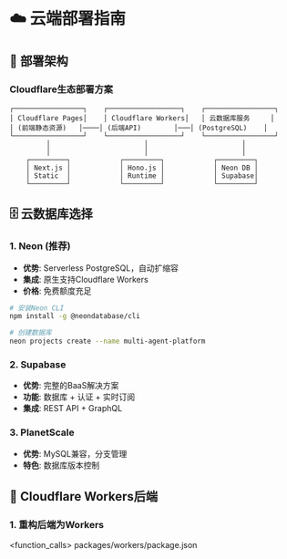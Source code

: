 # ☁️ 云端部署指南

## 🎯 部署架构

### Cloudflare生态部署方案

```
┌─────────────────┐    ┌──────────────────┐    ┌─────────────────┐
│ Cloudflare Pages│    │ Cloudflare Workers│   │ 云数据库服务     │
│ (前端静态资源)   │────│ (后端API)        │───│ (PostgreSQL)    │
└─────────────────┘    └──────────────────┘    └─────────────────┘
         │                       │                       │
         │                       │                       │
    ┌─────────┐            ┌─────────┐            ┌─────────┐
    │ Next.js │            │ Hono.js │            │ Neon DB │
    │ Static  │            │ Runtime │            │ Supabase│
    └─────────┘            └─────────┘            └─────────┘
```

## 🗄️ 云数据库选择

### 1. Neon (推荐)
- **优势**: Serverless PostgreSQL，自动扩缩容
- **集成**: 原生支持Cloudflare Workers
- **价格**: 免费额度充足

```bash
# 安装Neon CLI
npm install -g @neondatabase/cli

# 创建数据库
neon projects create --name multi-agent-platform
```

### 2. Supabase
- **优势**: 完整的BaaS解决方案
- **功能**: 数据库 + 认证 + 实时订阅
- **集成**: REST API + GraphQL

### 3. PlanetScale
- **优势**: MySQL兼容，分支管理
- **特色**: 数据库版本控制

## 🚀 Cloudflare Workers后端

### 1. 重构后端为Workers

<function_calls>
<invoke name="fsWrite">
<parameter name="path">packages/workers/package.json